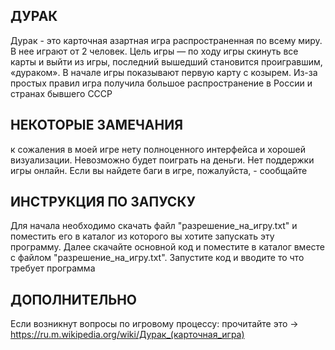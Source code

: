 ## ДУРАК
Дурак - это карточная азартная игра распространенная по всему миру. В нее играют от 2 человек.
Цель игры — по ходу игры скинуть все карты и выйти из игры, последний вышедший становится проигравшим, «дураком». 
В начале игры показывают первую карту с козырем. 
Из-за простых правил игра получила большое распространение в России и странах бывшего СССР

## НЕКОТОРЫЕ ЗАМЕЧАНИЯ
к сожаления в моей игре нету полноценного интерфейса и хорошей визуализации. Невозможно будет поиграть на деньги.
Нет поддержки игры онлайн. Если вы найдете баги в игре, пожалуйста, - сообщайте

## ИНСТРУКЦИЯ ПО ЗАПУСКУ
Для начала необходимо скачать файл "разрешение_на_игру.txt"
и поместить его в каталог из которого вы хотите запускать эту программу.
Далее скачайте основной код и поместите в каталог вместе с файлом "разрешение_на_игру.txt".
Запустите код и вводите то что требует программа

## ДОПОЛНИТЕЛЬНО
Если возникнут вопросы по игровому процессу:
прочитайте это -> https://ru.m.wikipedia.org/wiki/Дурак_(карточная_игра)